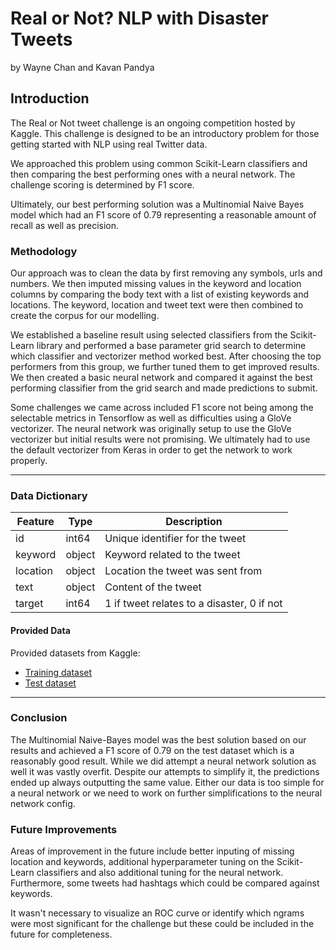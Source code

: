 # Real or Not? NLP with Disaster Tweets
by Wayne Chan and Kavan Pandya

## Introduction

The Real or Not tweet challenge is an ongoing competition hosted by Kaggle. This challenge is designed to be an introductory problem for those getting started with NLP using real Twitter data.

We approached this problem using common Scikit-Learn classifiers and then comparing the best performing ones with a neural network. The challenge scoring is determined by F1 score.

Ultimately, our best performing solution was a Multinomial Naive Bayes model which had an F1 score of 0.79 representing a reasonable amount of recall as well as precision.

### Methodology

Our approach was to clean the data by first removing any symbols, urls and numbers.  We then imputed missing values in the keyword and location columns by comparing the body text with a list of existing keywords and locations. The keyword, location and tweet text were then combined to create the corpus for our modelling.

We established a baseline result using selected classifiers from the Scikit-Learn library and performed a base parameter grid search to determine which classifier and vectorizer method worked best. After choosing the top performers from this group, we further tuned them to get improved results. We then created a basic neural network and compared it against the best performing classifier from the grid search and made predictions to submit.

Some challenges we came across included F1 score not being among the selectable metrics in Tensorflow as well as difficulties using a GloVe vectorizer. The neural network was originally setup to use the GloVe vectorizer but initial results were not promising. We ultimately had to use the default vectorizer from Keras in order to get the network to work properly.

---

### Data Dictionary

|Feature|Type|Description|
|---|---|---|
|id|int64|Unique identifier for the tweet|
|keyword|object|Keyword related to the tweet|
|location|object|Location the tweet was sent from|
|text|object|Content of the tweet|
|target|int64|1 if tweet relates to a disaster, 0 if not|

#### Provided Data

Provided datasets from Kaggle:

- [Training dataset](./train.csv)
- [Test dataset](./test.csv)

---

### Conclusion

The Multinomial Naive-Bayes model was the best solution based on our results and achieved a F1 score of 0.79 on the test dataset which is a reasonably good result. While we did attempt a neural network solution as well it was vastly overfit. Despite our attempts to simplify it, the predictions ended up always outputting the same value. Either our data is too simple for a neural network or we need to work on further simplifications to the neural network config.

### Future Improvements

Areas of improvement in the future include better inputing of missing location and keywords, additional hyperparameter tuning on the Scikit-Learn classifiers and also additional tuning for the neural network. Furthermore, some tweets had hashtags which could be compared against keywords.

It wasn't necessary to visualize an ROC curve or identify which ngrams were most significant for the challenge but these could be included in the future for completeness.
